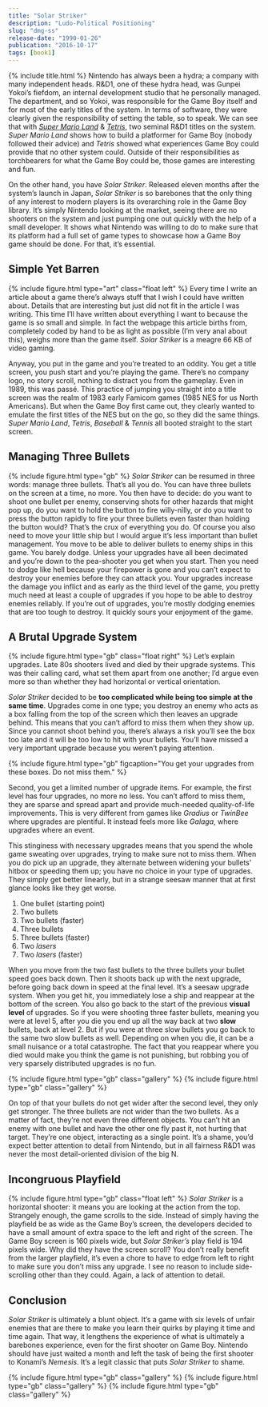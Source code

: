 ```yaml
---
title: "Solar Striker"
description: "Ludo-Political Positioning"
slug: "dmg-ss"
release-date: "1990-01-26"
publication: "2016-10-17"
tags: [book1]
---
```

{% include title.html %}
Nintendo has always been a hydra; a company with many independent heads. R&D1, one of these hydra head, was Gunpei Yokoi’s fiefdom, an internal development studio that he personally managed. The department, and so Yokoi, was responsible for the Game Boy itself and for most of the early titles of the system. In terms of software, they were clearly given the responsibility of setting the table, so to speak. We can see that with *[Super Mario Land](/articles/dmg-ml)* & *[Tetris](/articles/dmg-tr)*, two seminal R&D1 titles on the system. *Super Mario Land* shows how to build a platformer for Game Boy (nobody followed their advice) and *Tetris* showed what experiences Game Boy could provide that no other system could. Outside of their responsibilities as torchbearers for what the Game Boy could be, those games are interesting and fun.

On the other hand, you have *Solar Striker*. Released eleven months after the system’s launch in Japan, *Solar Striker* is so barebones that the only thing of any interest to modern players is its overarching role in the Game Boy library. It’s simply Nintendo looking at the market, seeing there are no shooters on the system and just pumping one out quickly with the help of a small developer. It shows what Nintendo was willing to do to make sure that its platform had a full set of game types to showcase how a Game Boy game should be done. For that, it’s essential.

## Simple Yet Barren

{% include figure.html type="art" class="float left" %}
Every time I write an article about a game there’s always stuff that I wish I could have written about. Details that are interesting but just did not fit in the article I was writing. This time I’ll have written about everything I want to because the game is so small and simple. In fact the webpage this article births from, completely coded by hand to be as light as possible (I’m very anal about this), weighs more than the game itself. *Solar Striker* is a meagre 66 KB of video gaming.

Anyway, you put in the game and you’re treated to an oddity. You get a title screen, you push start and you’re playing the game. There’s no company logo, no story scroll, nothing to distract you from the gameplay. Even in 1989, this was passé. This practice of jumping you straight into a title screen was the realm of 1983 early Famicom games (1985 NES for us North Americans). But when the Game Boy first came out, they clearly wanted to emulate the first titles of the NES but on the go, so they did the same things. *Super Mario Land*, *Tetris*, *Baseball* & *Tennis* all booted straight to the start screen.

## Managing Three Bullets

{% include figure.html type="gb" %}
*Solar Striker* can be resumed in three words: manage three bullets. That’s all you do. You can have three bullets on the screen at a time, no more. You then have to decide: do you want to shoot one bullet per enemy, conserving shots for other hazards that might pop up, do you want to hold the button to fire willy-nilly, or do you want to press the button rapidly to fire your three bullets even faster than holding the button would? That’s the crux of everything you do. Of course you also need to move your little ship but I would argue it’s less important than bullet management. You move to be able to deliver bullets to enemy ships in this game. You barely dodge. Unless your upgrades have all been decimated and you’re down to the pea-shooter you get when you start. Then you need to dodge like hell because your firepower is gone and you can’t expect to destroy your enemies before they can attack you. Your upgrades increase the damage you inflict and as early as the third level of the game, you pretty much need at least a couple of upgrades if you hope to be able to destroy enemies reliably. If you’re out of upgrades, you’re mostly dodging enemies that are too tough to destroy. It quickly sours your enjoyment of the game.

## A Brutal Upgrade System

{% include figure.html type="gb" class="float right" %}
Let’s explain upgrades. Late 80s shooters lived and died by their upgrade systems. This was their calling card, what set them apart from one another; I’d argue even more so than whether they had horizontal or vertical orientation.

*Solar Striker* decided to be **too complicated while being too simple at the same time**. Upgrades come in one type; you destroy an enemy who acts as a box falling from the top of the screen which then leaves an upgrade behind. This means that you can’t afford to miss them when they show up. Since you cannot shoot behind you, there’s always a risk you’ll see the box too late and it will be too low to hit with your bullets. You’ll have missed a very important upgrade because you weren’t paying attention.

{% include figure.html type="gb" figcaption="You get your upgrades from these boxes. Do not miss them." %}

Second, you get a limited number of upgrade items. For example, the first level has four upgrades, no more no less. You can’t afford to miss them, they are sparse and spread apart and provide much-needed quality-of-life improvements. This is very different from games like *Gradius* or *TwinBee* where upgrades are plentiful. It instead feels more like *Galaga*, where upgrades where an event.

This stinginess with necessary upgrades means that you spend the whole game sweating over upgrades, trying to make sure not to miss them. When you do pick up an upgrade, they alternate between widening your bullets’ hitbox or speeding them up; you have no choice in your type of upgrades. They simply get better linearly, but in a strange seesaw manner that at first glance looks like they get worse.

1. One bullet (starting point)
2. Two bullets
3. Two bullets (faster)
4. Three bullets
5. Three bullets (faster)
6. Two *lasers*
7. Two *lasers* (faster)

When you move from the two fast bullets to the three bullets your bullet speed goes back down. Then it shoots back up with the next upgrade, before going back down in speed at the final level. It’s a seesaw upgrade system. When you get hit, you immediately lose a ship and reappear at the bottom of the screen. You also go back to the start of the previous **visual level** of upgrades. So if you were shooting three faster bullets, meaning you were at level 5, after you die you end up all the way back at two **slow** bullets, back at level 2. But if you were at three slow bullets you go back to the same two slow bullets as well. Depending on when you die, it can be a small nuisance or a total catastrophe. The fact that you reappear where you died would make you think the game is not punishing, but robbing you of very sparsely distributed upgrades is no fun.

<div class="gallery">
{% include figure.html type="gb" class="gallery" %}
{% include figure.html type="gb" class="gallery" %}
</div>

On top of that your bullets do not get wider after the second level, they only get stronger. The three bullets are not wider than the two bullets. As a matter of fact, they’re not even three different objects. You can’t hit an enemy with one bullet and have the other one fly past it, not hurting that target. They’re one object, interacting as a single point. It’s a shame, you’d expect better attention to detail from Nintendo, but in all fairness R&D1 was never the most detail-oriented division of the big N.

## Incongruous Playfield

{% include figure.html type="gb" class="float left" %}
*Solar Striker* is a horizontal shooter: it means you are looking at the action from the top. Strangely enough, the game scrolls to the side. Instead of simply having the playfield be as wide as the Game Boy’s screen, the developers decided to have a small amount of extra space to the left and right of the screen. The Game Boy screen is 160 pixels wide, but *Solar Striker’s* play field is 194 pixels wide. Why did they have the screen scroll? You don’t really benefit from the larger playfield, it’s even a chore to have to edge from left to right to make sure you don’t miss any upgrade. I see no reason to include side-scrolling other than they could. Again, a lack of attention to detail.

## Conclusion

*Solar Striker* is ultimately a blunt object. It’s a game with six levels of unfair enemies that are there to make you learn their quirks by playing it time and time again. That way, it lengthens the experience of what is ultimately a barebones experience, even for the first shooter on Game Boy. Nintendo should have just waited a month and left the task of being the first shooter to Konami’s *Nemesis*. It’s a legit classic that puts *Solar Striker* to shame.

<div class="gallery">
{% include figure.html type="gb" class="gallery" %}
{% include figure.html type="gb" class="gallery" %}
{% include figure.html type="gb" class="gallery" %}
</div>
